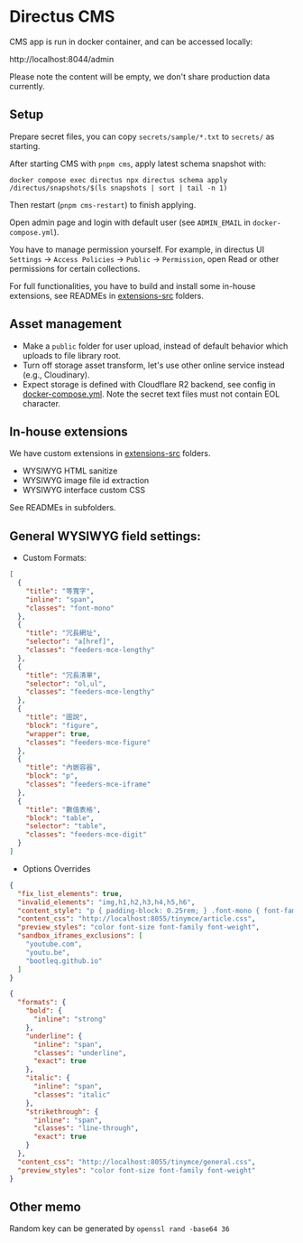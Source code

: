 # Directus CMS

CMS app is run in docker container, and can be accessed locally:

http://localhost:8044/admin

Please note the content will be empty, we don't share production data currently.


## Setup

Prepare secret files, you can copy `secrets/sample/*.txt` to `secrets/` as starting.

After starting CMS with `pnpm cms`, apply latest schema snapshot with:

    docker compose exec directus npx directus schema apply /directus/snapshots/$(ls snapshots | sort | tail -n 1)

Then restart (`pnpm cms-restart`) to finish applying.

Open admin page and login with default user (see `ADMIN_EMAIL` in `docker-compose.yml`).

You have to manage permission yourself.
For example, in directus UI `Settings` -> `Access Policies` -> `Public` -> `Permission`, open Read or other permissions for certain collections.

For full functionalities, you have to build and install some in-house extensions, see READMEs in [extensions-src](extension-src) folders.


## Asset management

- Make a `public` folder for user upload, instead of default behavior which uploads to file library root.
- Turn off storage asset transform, let's use other online service instead (e.g., Cloudinary).
- Expect storage is defined with Cloudflare R2 backend, see config in [docker-compose.yml](docker-compose.yml).
  Note the secret text files must not contain EOL character.


## In-house extensions

We have custom extensions in [extensions-src](extension-src) folders.

- WYSIWYG HTML sanitize
- WYSIWYG image file id extraction
- WYSIWYG interface custom CSS

See READMEs in subfolders.


## General WYSIWYG field settings:

- Custom Formats:

```json
[
  {
    "title": "等寬字",
    "inline": "span",
    "classes": "font-mono"
  },
  {
    "title": "冗長網址",
    "selector": "a[href]",
    "classes": "feeders-mce-lengthy"
  },
  {
    "title": "冗長清單",
    "selector": "ol,ul",
    "classes": "feeders-mce-lengthy"
  },
  {
    "title": "圖說",
    "block": "figure",
    "wrapper": true,
    "classes": "feeders-mce-figure"
  },
  {
    "title": "內嵌容器",
    "block": "p",
    "classes": "feeders-mce-iframe"
  },
  {
    "title": "數值表格",
    "block": "table",
    "selector": "table",
    "classes": "feeders-mce-digit"
  }
]
```

- Options Overrides

```json
{
  "fix_list_elements": true,
  "invalid_elements": "img,h1,h2,h3,h4,h5,h6",
  "content_style": "p { padding-block: 0.25rem; } .font-mono { font-family: monospace; }",
  "content_css": "http://localhost:8055/tinymce/article.css",
  "preview_styles": "color font-size font-family font-weight",
  "sandbox_iframes_exclusions": [
    "youtube.com",
    "youtu.be",
    "bootleq.github.io"
  ]
}

{
  "formats": {
    "bold": {
      "inline": "strong"
    },
    "underline": {
      "inline": "span",
      "classes": "underline",
      "exact": true
    },
    "italic": {
      "inline": "span",
      "classes": "italic"
    },
    "strikethrough": {
      "inline": "span",
      "classes": "line-through",
      "exact": true
    }
  },
  "content_css": "http://localhost:8055/tinymce/general.css",
  "preview_styles": "color font-size font-family font-weight"
}
```

## Other memo

Random key can be generated by `openssl rand -base64 36`
